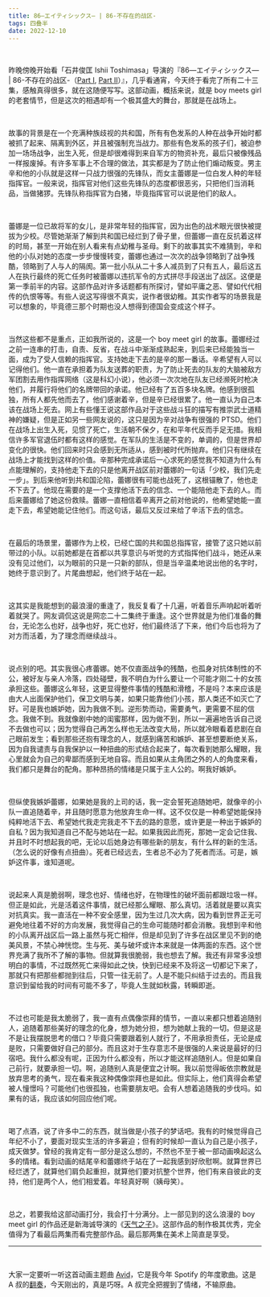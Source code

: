 ```yaml
---
title: 86―エイティシックス― | 86-不存在的战区-
tags: 四叠半
date: 2022-12-10
---
```


<br/>

昨晚傍晚开始看「石井俊匡 Ishii Toshimasa」导演的『86―エイティシックス― | 86-不存在的战区-（[Part I](https://bangumi.tv/subject/302189), [Part II](https://bangumi.tv/subject/331887)）』，几乎看通宵，今天终于看完了所有二十三集，感触真得很多，就在这随便写写。这部动画，概括来说，就是 boy meets girl 的老套情节，但是这次的相遇却有一个极其盛大的舞台，那就是在战场上。

<br/>

故事的背景是在一个充满种族歧视的共和国，所有有色发系的人种在战争开始时都被抓了起来、隔离到外区，并且被强制充当战力。那些有色发系的孩子们，被迫参加一场场战争，出生入死，但是却很难得到来自军方的物资补充，最后只被像残品一样报废掉。有许多军事上不合理的做法，其实都是为了防止他们煽动叛变。男主辛和他的小队就是这样一只战力很强的先锋队，而女主蕾娜是一位白发人种的年轻指挥官。一般来说，指挥官对他们这些先锋队的态度都很恶劣，只把他们当消耗品，当做猪猡。先锋队称指挥官为白猪，毕竟指挥官可以说是他们的敌人。

<br/>

蕾娜是一位已故将军的女儿，是非常年轻的指挥官，因为出色的战术眼光很快被提拔为少校。尽管她渐渐了解到共和国已经烂到了骨子里，但蕾娜一直在反抗着这样的时局，甚至一开始在别人看来有点幼稚与圣母。剩下的故事其实不难猜到，辛和他的小队对她的态度一步步慢慢转变，蕾娜也通过一次次的战争领略到了战争残酷，领略到了人与人的隔阂。第一批小队从二十多人减员到了只有五人，最后这五人在执行最终的死亡任务时被蕾娜以违抗军令的方式拼尽手段送出了战区。这便是第一季前半的内容。这部作品对许多话题都有所探讨，譬如平庸之恶、譬如代代相传的仇恨等等。有些人说这写得很不真实，说作者很幼稚。其实作者写的场景我是可以想象的，毕竟德三那个时期也没人想得到德国会变成这个样子。

<br/>

当然这些都不是重点，正如我所说的，这是一个 boy meet girl 的故事。蕾娜经过之前一连串的打击，自责、反省，在战斗中渐渐成熟起来，到后来已经能独当一面，成为了受人信赖的指挥官。支持她走下去的是辛的那一番话。辛希望有人可以记得他们。他一直在承担着为队友送葬的职责，为了防止死去的队友的大脑被敌方军团割去用作指挥网络（这是科幻小说），他必须一次次地在队友已经濒死时枪决他们，并履行将他们的名牌带回的承诺。他已经有了五百多块名牌。他感到很孤独，所有人都先他而去了，他们感谢着辛，但是辛已经很累了。他一直认为自己本该在战场上死去。网上有些懂王说这部作品对于这些战斗狂的描写有推崇武士道精神的嫌疑，但是正如另一些网友说的，这只是因为辛对战争有很强的 PTSD。他们在战场上出生入死，见惯了死亡，生活朝不保夕，在和平年代反而手足无措。我相信许多军官退伍时都有这样的感觉。在军队的生活是不变的，单调的，但是世界却变化的很快。他们回来时只会感到无所适从，感到被时代所抛弃。他们只有继续在战场上才能找到这样的价值。辛那种完成承诺后一心求死的感觉我不知道为什么有点能理解的，支持他走下去的只是他离开战区前对蕾娜的一句话「少校，我们先走一步」。到后来他听到共和国沦陷，蕾娜很有可能也战死了，这根锚散了，他也走不下去了。他现在需要的是一个支撑他活下去的信念、一个能陪他走下去的人。而后来蕾娜给了她这份救赎。蕾娜一直相信着辛离开之前对他说的，他希望她能一直走下去，希望她能记住他们。而这句话，最后又反过来给了辛活下去的信念。

<br/>

在最后的场景里，蕾娜作为上校，已经亡国的共和国总指挥官，接管了这只她以前带过的小队。以前她都是在首都以共享意识与听觉的方式指挥他们战斗，她还从来没有见过他们，以为眼前的只是一只新的部队，但是当辛温柔地说出他的名字时，她终于意识到了。片尾曲想起，他们终于站在一起。

<br/>

这其实是我能想到的最浪漫的重逢了，我反复看了十几遍，听着音乐声响起听着听着就哭了。网友调侃这说是网恋二十二集终于重逢。这个世界就是为他们准备的舞台，无论怎么也好，战争也好，死亡也好，他们最终活了下来，他们今后也将为了对方而活着，为了理念而继续战斗。

<br/>

说点别的吧。其实我很心疼蕾娜。她不仅直面战争的残酷，也孤身对抗体制性的不公，被好友与亲人冷落，四处碰壁，我不明白为什么要让一个可能才刚二十的女孩承担这些。蕾娜这么年轻，这更显得整件事情的残酷和滑稽，不是吗？本来应该是由大人出面保护他们，保卫文明与美，如果只能靠他们小孩，那人类还不如灭亡了好。可是我也嫉妒她，因为我做不到。逆形势而动，需要勇气，更需要不屈的信念。我做不到。我就像剧中她的闺蜜那样，因为做不到，所以一遍遍地告诉自己说不去做也可以；因为觉得自己再怎么样也无法改变大局，所以就冷眼看着悲剧在自己眼前发生；看到那些还抱有理念的人，就感到痛苦和嫉妒、甚至想要断绝关系，因为自我谴责与自我保护以一种扭曲的形式结合起来了，每次看到她那么耀眼，我心里就会为自己的卑鄙而感到无地自容。而且如果从主角团之外的人的角度来看，我们都只是舞台的配角。那种昂扬的情绪是只属于主人公的。啊我好嫉妒。

<br/>

但纵使我嫉妒蕾娜，如果她是我的上司的话，我一定会誓死追随她吧，就像辛的小队一直追随着辛，并且随时愿意为他放弃生命一样。这不仅仅是一种希望她能保持纯粹地活下去、希望她代我走完我走不下去的路的意愿，或许更是一种出于嫉妒的自私？因为我知道自己不配与她站在一起。如果我因此而死，那她一定会记住我、并且时不时想起我的吧，无论以后她身边有哪些新的朋友，有什么样的新的生活。（怎么说的好像有点扭曲）。死者已经远去，生者总不必为了死者而活。可是，嫉妒这件事，谁知道呢。

<br/>

说起来人真是脆弱啊，理念也好、情绪也好，在物理性的破坏面前都跟垃圾一样。但正是如此，光是活着这件事情，就已经那么耀眼、那么真切。活着就是要以真实对抗真实。我一直活在一种不安全感里，因为生过几次大病，因为看到世界正无可避免地往着不好的方向发展，我觉得自己的生命可能随时都会消散。我想到辛和他的小队离开战区后一路上虽然与死亡相伴，但是却见到了许多在战区里见不到的绝美风景，不禁心神恍惚。生与死、美与破坏或许本来就是一体两面的东西。这个世界充满了我所不了解的事物。但就算我很脆弱，我也想去了解。我还有非常多没想明白的事情，不过既然死亡来得如此之快，快到已经来不及将这一切都记下来了，那就只有把那些都抛到往后，只管一往无前了。人是不能只纠结于过去的。而且我意识到留给我的时间有可能不多了，毕竟人生就如秋露，转瞬即逝。

<br/>

不过也可能是我太脆弱了，我一直有点偶像崇拜的情节，一直以来都只想着追随别人，追随着那些美好的理念的化身，想为她分担，想为她献上我的一切。但是这是不是让我摆脱思考的借口？毕竟只需要跟着别人就行了，不用承担责任，无论是成是败，只需要做好自己的部分。而且这对于生存意志不是很强的人来说是最好的归宿吧。我什么都没有呢，正因为什么都没有，所以才能这样追随别人。但是如果自己前行，就要承担一切。啊，追随别人真是便宜之计啊。我以前觉得皈依宗教就是放弃思考的勇气，现在看来我这种偶像崇拜也是如此。但实际上，他们真得会希望被人憧憬吗？可能他们也很孤独，也需要朋友吧。会有人想着追随我的步伐吗。如果有的话，我应该如何回应他们呢。

<br/>

喝了点酒，说了许多中二的东西，就当做是小孩子的梦话吧。我有的时候觉得自己年纪不小了，要面对现实生活的许多窘迫；但有的时候却一直认为自己是小孩子，成天做梦。曾经的我肯定有一部分是这么想的，不然也不至于被一部动画唤起这么多的情绪。看到动画的结尾辛和蕾娜终于站在了一起我感到好欣慰啊。就算世界已经烂透了，就算他们肩负起重担，就算他们要对抗整个世界，他们有来自彼此的支持，他们是两个人，他们相爱着。年轻真好啊（姨母笑）。

<br/>

总之，若要我给这部动画打分，我会打十分满分。上一部见到的这么浪漫的 boy meet girl 的作品还是新海诚导演的《[天气之子](https://bangumi.tv/subject/269235)》。这部作品的制作极其优秀，完全值得为了看最后两集而看完整部作品。最后那两集在美术上简直是享受。

---

<br/>

大家一定要听一听这首动画主题曲 [Avid](https://www.youtube.com/watch?v=u0CqY27IFyo)，它是我今年 Spotify 的年度歌曲。这是 A 叔的[翻奏](https://www.bilibili.com/video/BV1t3411J7UU/)，今天刚出的，真是巧呀。A 叔完全把握到了情绪，不输原曲。

<br/>